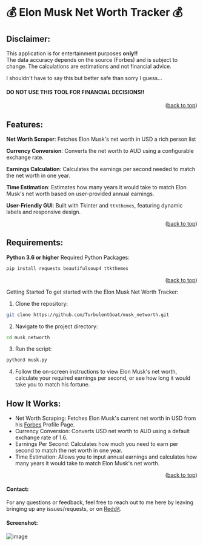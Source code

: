 <a id="readme-top"></a>

<h1>💰 Elon Musk Net Worth Tracker 💰</h1>

## Disclaimer:
This application is for entertainment purposes **only!!**  
The data accuracy depends on the source (Forbes) and is subject to change. The calculations are estimations and not financial advice.

I shouldn't have to say this but better safe than sorry I guess...  
#### DO NOT USE THIS TOOL FOR FINANCIAL DECISIONS!!

<p align="right">(<a href="#readme-top">back to top</a>)</p>

## Features:
**Net Worth Scraper**: Fetches Elon Musk's net worth in USD a rich person list</p>
**Currency Conversion**: Converts the net worth to AUD using a configurable exchange rate.</p>
**Earnings Calculation**: Calculates the earnings per second needed to match the net worth in one year.</p>
**Time Estimation**: Estimates how many years it would take to match Elon Musk's net worth based on user-provided annual earnings.</p>
**User-Friendly GUI**: Built with Tkinter and `ttkthemes`, featuring dynamic labels and responsive design.</p>

<p align="right">(<a href="#readme-top">back to top</a>)</p>

## Requirements:
**Python 3.6 or higher**
Required Python Packages:

```bash
pip install requests beautifulsoup4 ttkthemes
```
<p align="right">(<a href="#readme-top">back to top</a>)</p>

Getting Started
To get started with the Elon Musk Net Worth Tracker:
1. Clone the repository:
```bash 
git clone https://github.com/TurbulentGoat/musk_networth.git
```
2. Navigate to the project directory:
```bash
cd musk_networth
```
3. Run the script:
```bash
python3 musk.py
```
4. Follow the on-screen instructions to view Elon Musk's net worth, calculate your required earnings per second, or see how long it would take you to match his fortune.

## How It Works:  
- Net Worth Scraping: Fetches Elon Musk's current net worth in USD from his [Forbes](https://www.forbes.com/profile/elon-musk/) Profile Page.
- Currency Conversion: Converts USD net worth to AUD using a default exchange rate of 1.6.
- Earnings Per Second: Calculates how much you need to earn per second to match the net worth in one year.
- Time Estimation: Allows you to input annual earnings and calculates how many years it would take to match Elon Musk's net worth.
<p align="right">(<a href="#readme-top">back to top</a>)</p>

#### Contact:
For any questions or feedback, feel free to reach out to me here by leaving bringing up any issues/requests, or on [Reddit](https://www.reddit.com/user/Turbulent_Goat1988/).

#### Screenshot:
![image](https://github.com/user-attachments/assets/a0be38cb-8e24-4014-bbff-6138d496a9db)













